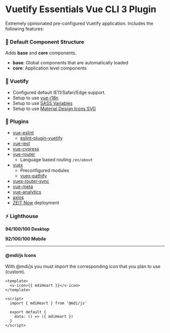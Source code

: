 # Vuetify Essentials Vue CLI 3 Plugin

Extremely opinionated pre-configured Vuetify application. Includes the following features:

### 🏨 Default Component Structure
Adds **base** and **core** components.

- **base**: Global components that are automatically loaded
- **core**: Application level components

### 🚀 Vuetify
- Configured default IE11/Safari/Edge support. 
- Setup to use [vue-i18n](https://github.com/kazupon/vue-i18n)
- Setup to use [SASS Variables](https://vuetifyjs.com/en/customization/sass-variables)
- Setup to use [Material Design Icons SVG](https://github.com/Templarian/MaterialDesign-JS)

### 🔌 Plugins
- [vue-eslint](https://github.com/vuejs/vue-cli/tree/dev/packages/%40vue/cli-plugin-eslint)
  - [eslint-plugin-vuetify](https://github.com/vuetifyjs/eslint-plugin-vuetify)
- [vue-jest](https://github.com/vuejs/vue-cli/tree/dev/packages/%40vue/cli-plugin-unit-jest)
- [vue-cypress](https://github.com/vuejs/vue-cli/tree/dev/packages/%40vue/cli-plugin-e2e-cypress)
- [vue-router](https://github.com/vuejs/vue-router)
  - Language based routing `/en/about`
- [vuex](https://github.com/vuejs/vuex)
  - Preconfigured modules
  - [vuex-pathify](https://github.com/davestewart/vuex-pathify)
- [vuex-router-sync](https://github.com/vuejs/vuex-router-sync)
- [vue-meta](https://github.com/nuxt/vue-meta)
- [vue-analytics](https://github.com/MatteoGabriele/vue-analytics)
- [axios](https://github.com/axios/axios)
- [ZEIT Now](https://zeit.co/dashboard) deployment

### ⚡ Lighthouse
**94/100/100 Desktop**

**92/100/100 Mobile**

<hr>

#### @mdi/js Icons
With @mdi/js you must import the corresponding icon that you plan to use (custom).

```vue
<template>
  <v-icon>{{ mdiHeart }}</v-icon>
</template>

<script>
  import { mdiHeart } from '@mdi/js'

  export default {
    data: () => ({ mdiHeart })
  }
</script>
```
